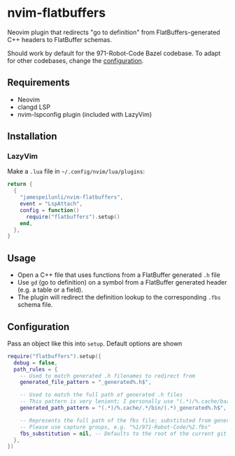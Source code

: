 # nvim-flatbuffers

Neovim plugin that redirects "go to definition" from FlatBuffers-generated C++ headers to FlatBuffer schemas.

Should work by default for the 971-Robot-Code Bazel codebase. To adapt for other codebases, change the [configuration](#Configuration).

## Requirements

- Neovim
- clangd LSP
- nvim-lspconfig plugin (included with LazyVim)

## Installation

### LazyVim

Make a `.lua` file in `~/.config/nvim/lua/plugins`:
```lua
return {
  {
    "jamespeilunli/nvim-flatbuffers",
    event = "LspAttach",
    config = function()
      require("flatbuffers").setup()
    end,
  },
}
```

## Usage

- Open a C++ file that uses functions from a FlatBuffer generated `.h` file
- Use `gd` (go to definition) on a symbol from a FlatBuffer generated header (e.g. a table or a field).
- The plugin will redirect the definition lookup to the corresponding `.fbs` schema file.

## Configuration

Pass an object like this into `setup`. Default options are shown
```lua
require("flatbuffers").setup({
  debug = false,
  path_rules = {
    -- Used to match generated .h filenames to redirect from
    generated_file_pattern = "_generated%.h$",

    -- Used to match the full path of generated .h files
    -- This pattern is very lenient; I personally use "(.*)/%.cache/bazel/.*/bin/(.*)_generated%.h$"
    generated_path_pattern = "(.*)/%.cache/.*/bin/(.*)_generated%.h$",

    -- Represents the full path of the fbs file; substituted from generated_path_pattern
    -- Please use capture groups, e.g. "%1/971-Robot-Code/%2.fbs"
    fbs_substitution = nil, -- Defaults to the root of the current git repository
  },
})
```

